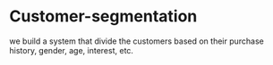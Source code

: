 # Customer-segmentation
we build a system that divide the customers based on their purchase history, gender, age, interest, etc.
